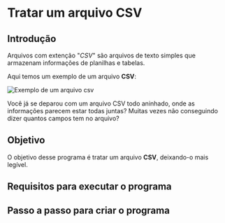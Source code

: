 # Tratar um arquivo CSV

## Introdução
Arquivos com extenção "*CSV*" são arquivos de texto simples que armazenam informações de planilhas e tabelas.

Aqui temos um exemplo de um arquivo **CSV**:

![Exemplo de um arquivo csv](/home/gabriel/Desktop/Java_tratar_arquivo_csv/img/exemplo_csv.jpg)


Você já se deparou com um arquivo CSV todo aninhado, onde as informações parecem estar todas juntas?
Muitas vezes não conseguindo dizer quantos campos tem no arquivo? <br>


## Objetivo
O objetivo desse programa é tratar um arquivo **CSV**, deixando-o mais legível.

## Requisitos para executar o programa



## Passo a passo para criar o programa